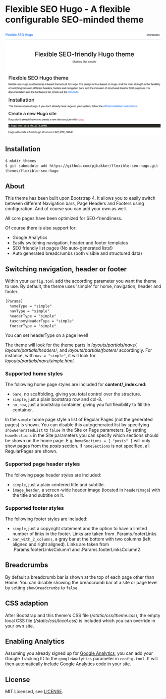 # Flexible SEO Hugo - A flexible configurable SEO-minded theme

![Flexible SEO Hugo Theme Screenshot](https://github.com/pjbakker/flexible-seo-hugo/blob/master/images/screenshot.png)

## Installation

    $ mkdir themes
    $ git submodule add https://github.com/pjbakker/flexible-seo-hugo.git themes/flexible-seo-hugo

## About

This theme has been built upon Bootstrap 4. It allows you to easily switch between different Navigation bars, Page Headers and Footers using configuration. And of course you can add your own as well.

All core pages have been optimized for SEO-friendliness.

Of course there is also support for:

* Google Analytics
* Easily switching navigation, header and footer templates
* SEO friendly list pages (No auto-generated lists!)
* Auto generated breadcrumbs (both visible and structured data)

## Switching navigation, header or footer

Within your `config.toml` add the according parameter you want the theme to use. By default, the theme uses 'simple' for home, navigation, header and footer.

~~~
[Params]
  homeType = "simple"
  navType = "simple"
  headerType = "simple"
  taxonomyHeaderType = "simple"
  footerType = "simple"
~~~

You can set headerType on a page level!

The theme will look for the theme parts in *layouts/partials/navs/*, *layouts/partials/headers/*, and *layouts/partials/footers/* accordingly. For instance, with `nav = "simple"`, it will look for *layouts/partials/navs/simple.html*.

### Supported home styles

The following home page styles are included for **content/_index.md**:

* `bare`,  no scaffolding, giving you total control over the structure.
* `simple`, just a plain bootstrap row and col-8.
* `no_row`, just a bootstrap container, giving you full flexibility to fill the container.

In the `simple` home page style a list of Regular Pages (not the generated pages) is shown. You can disable this autogenerated list by specifying `showGeneratedList` to `false` in the Site or Page parameters. By setting `homeSections` in the Site parameters you can specify which sections should be shown on the home page. E.g. `homeSections = [ "posts" ]` will only show pages from the *posts* section. If `homeSections` is not specified, all RegularPages are shown.

### Supported page header styles

The following page header styles are included:

* `simple`, just a plain centered title and subtitle.
* `image_header`, a screen-wide header image (located in `headerImage`) with the title and subtitle on it.

### Supported footer styles

The following footer styles are included:

* `simple`, just a copyright statement and the option to have a limited number of links in the footer. Links are taken from .Params.footerLinks.
* `bar_with_2_columns`, a gray bar at the bottom with two columns (left aligned and right aligned). Links are taken from .Params.footerLinksColumn1 and .Params.footerLinksColumn2.

## Breadcrumbs

By default a breadcrumb bar is shown at the top of each page other than Home. You can disable showing the breadcrumb bar at a site or page level by setting `showBreadcrumbs` to `false`.

## CSS adaption

After Bootstrap and this theme's CSS file (*/static/css/theme.css*), the empty local CSS file (*/static/css/local.css*) is included which you can override in your own site.

## Enabling Analytics

Assuming you already signed up for [Google Analytics](https://www.google.com/analytics/), you can add your Google Tracking ID to the `googleAnalytics` parameter in `config.toml`. It will then automatically include Google Analytics code in your site.

## License

MIT Licensed, see [LICENSE](https://github.com/pjbakker/flexible-seo-hugo/blob/master/LICENSE).
